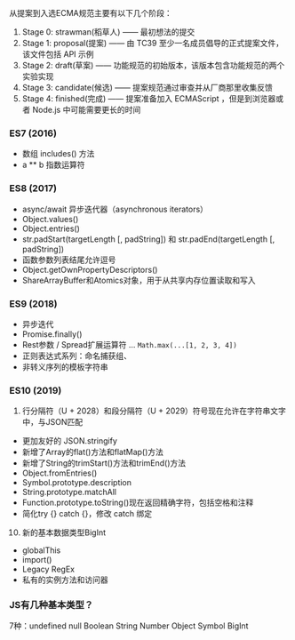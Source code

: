 从提案到入选ECMA规范主要有以下几个阶段：

1. Stage 0: strawman(稻草人) —— 最初想法的提交
2. Stage 1: proposal(提案) —— 由 TC39 至少一名成员倡导的正式提案文件，该文件包括 API 示例
3. Stage 2: draft(草案) —— 功能规范的初始版本，该版本包含功能规范的两个实验实现
4. Stage 3: candidate(候选) —— 提案规范通过审查并从厂商那里收集反馈
5. Stage 4: finished(完成) —— 提案准备加入 ECMAScript ，但是到浏览器或者 Node.js 中可能需要更长的时间

### ES7 (2016)
* 数组 includes() 方法
* a ** b 指数运算符

### ES8 (2017)
* async/await 异步迭代器（asynchronous iterators）
* Object.values()
* Object.entries()
* str.padStart(targetLength [, padString]) 和 str.padEnd(targetLength [, padString])
* 函数参数列表结尾允许逗号
* Object.getOwnPropertyDescriptors()
* ShareArrayBuffer和Atomics对象，用于从共享内存位置读取和写入

### ES9 (2018)
* 异步迭代
* Promise.finally()
* Rest参数 / Spread扩展运算符 ... ```Math.max(...[1, 2, 3, 4])```
* 正则表达式系列：命名捕获组、
* 非转义序列的模板字符串

### ES10 (2019)
1. 行分隔符（U + 2028）和段分隔符（U + 2029）符号现在允许在字符串文字中，与JSON匹配
* 更加友好的 JSON.stringify
* 新增了Array的flat()方法和flatMap()方法
* 新增了String的trimStart()方法和trimEnd()方法
* Object.fromEntries()
* Symbol.prototype.description
* String.prototype.matchAll
* Function.prototype.toString()现在返回精确字符，包括空格和注释
* 简化try {} catch {}，修改 catch 绑定
10. 新的基本数据类型BigInt
* globalThis
* import()
* Legacy RegEx
* 私有的实例方法和访问器

### JS有几种基本类型？
7种：undefined null Boolean String Number Object Symbol BigInt